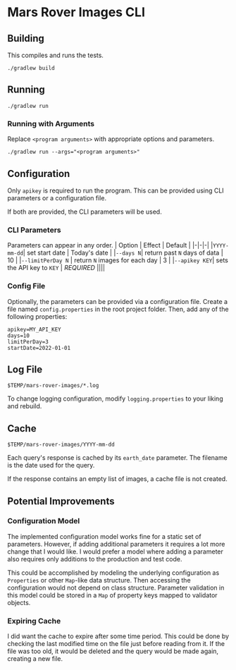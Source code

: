 # Mars Rover Images CLI

## Building
This compiles and runs the tests.
```
./gradlew build
```

## Running
```
./gradlew run
```
### Running with Arguments
Replace `<program arguments>` with appropriate options and parameters.
```
./gradlew run --args="<program arguments>"
```

## Configuration
Only `apikey` is required to run the program. This can be provided using CLI parameters or a configuration file. 

If both are provided, the CLI parameters will be used.
### CLI Parameters
Parameters can appear in any order.
| Option | Effect | Default |
|-|-|-|
|`YYYY-mm-dd`| set start date | Today's date |
|`--days N`| return past `N` days of data | 10 |
|`--limitPerDay N` | return `N` images for each day | 3 |
|`--apikey KEY`| sets the API key to `KEY` | _REQUIRED_
||||

### Config File
Optionally, the parameters can be provided via a configuration file. Create a file named `config.properties` in the root project folder. Then, add any of the following properties:
```
apikey=MY_API_KEY
days=10
limitPerDay=3
startDate=2022-01-01
```

## Log File
`$TEMP/mars-rover-images/*.log`

To change logging configuration, modify `logging.properties` to your liking and rebuild.

## Cache
`$TEMP/mars-rover-images/YYYY-mm-dd`

Each query's response is cached by its `earth_date` parameter. The filename is the date used for the query.

If the response contains an empty list of images, a cache file is not created.

## Potential Improvements
### Configuration Model
The implemented configuration model works fine for a static set of parameters. However, if adding additional parameters it requires a lot more change that I would like. I would prefer a model where adding a parameter also requires only additions to the production and test code.

This could be accomplished by modeling the underlying configuration as `Properties` or other `Map`-like data structure. Then accessing the configuration would not depend on class structure. Parameter validation in this model could be stored in a `Map` of property keys mapped to validator objects.

### Expiring Cache
I did want the cache to expire after some time period. This could be done by checking the last modified time on the file just before reading from it. If the file was too old, it would be deleted and the query would be made again, creating a new file.
